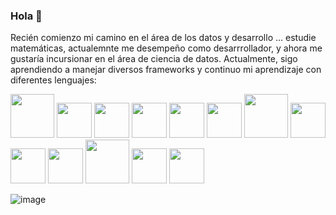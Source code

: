 ### Hola 👋

Recién comienzo mi camino en el área de los datos y desarrollo ...
estudie matemáticas, actualemnte me desempeño como desarrrollador,
y ahora me gustaría incursionar en el área de ciencia de datos.
Actualmente, sigo aprendiendo a manejar diversos frameworks y 
continuo mi aprendizaje con diferentes lenguajes:

<img src = "https://www.svgrepo.com/show/376344/python.svg" style="width:5em;"> <img src = "https://www.svgrepo.com/show/373554/django.svg" style="width:4em;"> <img src = "https://www.svgrepo.com/show/452228/html-5.svg" style="width:4em;"> <img src = "https://www.svgrepo.com/show/452185/css-3.svg" style="width:4em;"> <img src = "https://www.svgrepo.com/show/373705/js-official.svg" style="width:4em;"> <img src = "https://www.svgrepo.com/show/452130/vue.svg" style="width:4em;"> <img src = "https://www.svgrepo.com/show/373966/php.svg" style="width:5em;"> <img src = "https://www.svgrepo.com/show/353985/laravel.svg" style="width:4em;"> <img src = "https://www.svgrepo.com/show/374024/quasar.svg" style="width:4em;"> <img src = "https://www.svgrepo.com/show/354431/tailwindcss-icon.svg" style="width:4em;"> <img src ="https://www.svgrepo.com/show/353913/ionic.svg" style="width:5em;"> <img src = "https://www.svgrepo.com/show/530445/data-analysis.svg" style="width:4em;"> <img src = "https://www.svgrepo.com/show/530265/statistics.svg" style="width:4em;">

  
![image](https://user-images.githubusercontent.com/122829937/222256948-0153f22c-4046-4aa9-b73f-1533005ea505.png)


<!--
**RickVIIDev/RickVIIDEv** is a ✨ _special_ ✨ repository because its `README.md` (this file) appears on your GitHub profile.

Here are some ideas to get you started:

- 🔭 I’m currently working on ...
- 🌱 I’m currently learning ...
- 👯 I’m looking to collaborate on ...
- 🤔 I’m looking for help with ...
- 💬 Ask me about ...
- 📫 How to reach me: ...
- 😄 Pronouns: ...
- ⚡ Fun fact: ...
-->
